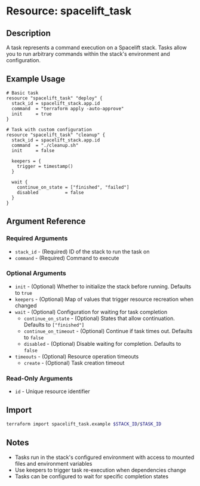 # Resource: spacelift_task

## Description
A task represents a command execution on a Spacelift stack. Tasks allow you to run arbitrary commands within the stack's environment and configuration.

## Example Usage
```hcl
# Basic task
resource "spacelift_task" "deploy" {
  stack_id = spacelift_stack.app.id
  command  = "terraform apply -auto-approve"
  init     = true
}

# Task with custom configuration
resource "spacelift_task" "cleanup" {
  stack_id = spacelift_stack.app.id
  command  = "./cleanup.sh"
  init     = false
  
  keepers = {
    trigger = timestamp()
  }
  
  wait {
    continue_on_state = ["finished", "failed"]
    disabled          = false
  }
}
```

## Argument Reference

### Required Arguments
* `stack_id` - (Required) ID of the stack to run the task on
* `command` - (Required) Command to execute

### Optional Arguments
* `init` - (Optional) Whether to initialize the stack before running. Defaults to `true`
* `keepers` - (Optional) Map of values that trigger resource recreation when changed
* `wait` - (Optional) Configuration for waiting for task completion
  * `continue_on_state` - (Optional) States that allow continuation. Defaults to `["finished"]`
  * `continue_on_timeout` - (Optional) Continue if task times out. Defaults to `false`
  * `disabled` - (Optional) Disable waiting for completion. Defaults to `false`
* `timeouts` - (Optional) Resource operation timeouts
  * `create` - (Optional) Task creation timeout

### Read-Only Arguments
* `id` - Unique resource identifier

## Import
```bash
terraform import spacelift_task.example $STACK_ID/$TASK_ID
```

## Notes
* Tasks run in the stack's configured environment with access to mounted files and environment variables
* Use keepers to trigger task re-execution when dependencies change
* Tasks can be configured to wait for specific completion states